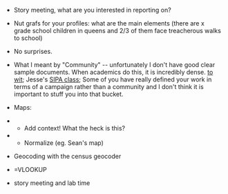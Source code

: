 * Story meeting, what are you interested in reporting on?
* Nut grafs for your profiles: what are the main elements (there are x grade school children in queens and 2/3 of them face treacherous walks to school)
* No surprises.
* What I meant by "Community" -- unfortunately I don't have good clear sample documents.  When academics do this, it is incredibly dense. [to wit](http://www.academia.edu/3419934/Community_health_needs_assessment_for_New_York_City_Housing_Authority_Far_Rockaway_Housing_Complexes); Jesse's [SIPA class](https://sipa.columbia.edu/news-center/article/spotlight-humanitarian-communications); Some of you have really defined your work in terms of a campaign rather than a community and I don't think it is important to stuff you into that bucket. 

* Maps:
* * Add context! What the heck is this? 
* * Normalize (eg. Sean's map)

* Geocoding with the census geocoder
* =VLOOKUP

* story meeting and lab time
